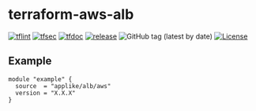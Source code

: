 # terraform-aws-alb

[![tflint](https://github.com/applike/terraform-aws-alb/workflows/tflint/badge.svg?branch=master&event=push)](https://github.com/applike/terraform-aws-alb/actions?query=workflow%3Atflint+event%3Apush+branch%3Amaster)
[![tfsec](https://github.com/applike/terraform-aws-alb/workflows/tfsec/badge.svg?branch=master&event=push)](https://github.com/applike/terraform-aws-alb/actions?query=workflow%3Atfsec+event%3Apush+branch%3Amaster)
[![tfdoc](https://github.com/applike/terraform-aws-alb/workflows/tfdoc/badge.svg?branch=master&event=push)](https://github.com/applike/terraform-aws-alb/actions?query=workflow%3Atfdoc+event%3Apush+branch%3Amaster)
[![release](https://github.com/applike/terraform-aws-alb/workflows/release/badge.svg?branch=master&event=push)](https://github.com/applike/terraform-aws-alb/actions?query=workflow%3Arelease+event%3Apush+branch%3Amaster)
![GitHub tag (latest by date)](https://img.shields.io/github/v/tag/applike/terraform-aws-alb)
[![License](https://img.shields.io/github/license/applike/terraform-aws-alb)](https://github.com/applike/terraform-aws-alb/blob/master/LICENSE)

## Example
```hcl
module "example" {
  source  = "applike/alb/aws"
  version = "X.X.X"
}
```
<!--- BEGIN_TF_DOCS --->
<!--- END_TF_DOCS --->